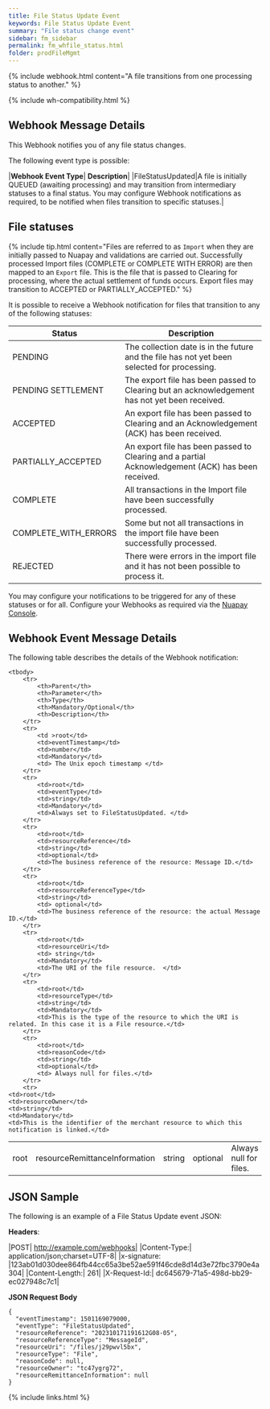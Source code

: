```yaml
---
title: File Status Update Event
keywords: File Status Update Event
summary: "File status change event"
sidebar: fm_sidebar
permalink: fm_whfile_status.html
folder: prodFileMgmt
---
```


{% include webhook.html content="A file transitions from one processing status to another." %}

{% include wh-compatibility.html %}

## Webhook Message Details

This Webhook notifies you of any file status changes.

The following event type is possible:

|**Webhook Event Type**| **Description**|
|FileStatusUpdated|A file is initially QUEUED (awaiting processing) and may transition from intermediary statuses to a final status. You may configure Webhook notifications as required, to be notified when files transition to specific statuses.|

## File statuses

{% include tip.html content="Files are referred to as `Import` when they are initially passed to Nuapay and validations are carried out. Successfully processed Import files (COMPLETE or COMPLETE WITH ERROR) are then mapped to an `Export` file. This is the file that is passed to Clearing for processing, where the actual settlement of funds occurs. Export files may transition to ACCEPTED or PARTIALLY_ACCEPTED." %}

It is possible to receive a Webhook notification for files that transition to any of the following statuses:

|Status|Description|
|------|-----------|
|PENDING|The collection date is in the future and the file has not yet been selected for processing.|
|PENDING SETTLEMENT|The export file has been passed to Clearing but an acknowledgement has not yet been received.|
|ACCEPTED|An export file has been passed to Clearing and an Acknowledgement (ACK) has been received.|
|PARTIALLY_ACCEPTED|An export file has been passed to Clearing and a partial Acknowledgement (ACK) has been received.|
|COMPLETE|All transactions in the Import file have been successfully processed.|
|COMPLETE_WITH_ERRORS|Some but not all transactions in the import file have been successfully processed.|
|REJECTED|There were errors in the import file and it has not been possible to process it.|

You may configure your notifications to be triggered for any of these statuses or for all. Configure your Webhooks as required via the [Nuapay Console](prod_consolewebhooks.html).

## Webhook Event Message Details

<p>
	The following table describes the details of the Webhook notification:</p>
<table cellspacing="0">

	<tbody>
		<tr>
			<th>Parent</th>
			<th>Parameter</th>
			<th>Type</th>
			<th>Mandatory/Optional</th>
			<th>Description</th>
		</tr>
		<tr>
			<td >root</td>
			<td>eventTimestamp</td>
			<td>number</td>
			<td>Mandatory</td>
			<td> The Unix epoch timestamp </td>
		</tr>
		<tr>
			<td>root</td>
			<td>eventType</td>
			<td>string</td>
			<td>Mandatory</td>
			<td>Always set to FileStatusUpdated. </td>
		</tr>		
		<tr>
			<td>root</td>
			<td>resourceReference</td>
			<td>string</td>
			<td>optional</td>
			<td>The business reference of the resource: Message ID.</td>
		</tr>
		<tr>
			<td>root</td>
			<td>resourceReferenceType</td>
			<td>string</td>
			<td> optional</td>
			<td>The business reference of the resource: the actual Message ID.</td>
		</tr>
		<tr>
			<td>root</td>
			<td>resourceUri</td>
			<td> string</td>
			<td>Mandatory</td>
			<td>The URI of the file resource.  </td>
		</tr>		
		<tr>
			<td>root</td>
			<td>resourceType</td>
			<td>string</td>
			<td>Mandatory</td>
			<td>This is the type of the resource to which the URI is related. In this case it is a File resource.</td>
		</tr>    
		<tr>
			<td>root</td>
			<td>reasonCode</td>
			<td>string</td>
			<td>optional</td>
            <td> Always null for files.</td>
		</tr>
		<tr>
	<td>root</td>
	<td>resourceOwner</td>
	<td>string</td>
	<td>Mandatory</td>
	<td>This is the identifier of the merchant resource to which this notification is linked.</td>
</tr>
<tr>
<td>root</td>
<td>resourceRemittanceInformation</td>
<td>string</td>
<td>optional</td>
<td>Always null for files.</td>
</tr>
	</tbody>
</table>

## JSON Sample

The following is an example of a File Status Update event JSON:

<b>Headers</b>:


|POST| http://example.com/webhooks|
|Content-Type:| application/json;charset=UTF-8|
|x-signature: |123ab01d030dee864fb44cc65a3be52ae591f46cde8d14d3e72fbc3790e4a304|
|Content-Length:| 261|
|X-Request-Id:| dc645679-71a5-498d-bb29-ec027948c7c1|

<b>JSON Request Body</b>
<pre>
<code class="json">{
  "eventTimestamp": 1501169079000,
  "eventType": "FileStatusUpdated",    
  "resourceReference": "202310171191612G08-05",
  "resourceReferenceType": "MessageId",
  "resourceUri": "/files/j29pwvl5bx",
  "resourceType": "File",
  "reasonCode": null,
  "resourceOwner": "tc47ygrg72",
  "resourceRemittanceInformation": null      
}</code>
</pre>

{% include links.html %}
